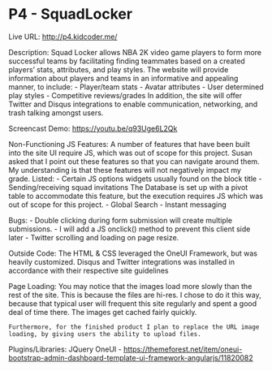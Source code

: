 # P4 - SquadLocker

Live URL:
    http://p4.kidcoder.me/

Description:
    Squad Locker allows NBA 2K video game players to form more successful teams by facilitating finding teammates based on a created players’ stats, attributes, and play styles. The website will provide information about players and teams in an informative and appealing manner, to include:
        - Player/team stats
        - Avatar attributes
        - User determined play styles
        - Competitive reviews/grades
    In addition, the site will offer Twitter and Disqus integrations to enable communication, networking, and trash talking amongst users.

Screencast Demo: https://youtu.be/q93Uge6L2Qk

Non-Functioning JS Features:
    A number of features that have been built into the site UI require JS, which was out of scope for this project. Susan asked that I point out these features so that you can navigate around them. My understanding is that these features will not negatively impact my grade. Listed:
    - Certain JS options widgets usually found on the block title
    - Sending/receiving squad invitations
        The Database is set up with a pivot table to accommodate this feature, but the execution requires JS which was out of scope for this project.
    - Global Search
    - Instant messaging

Bugs:
    - Double clicking during form submission will create multiple submissions.
        - I will add a JS onclick() method to prevent this client side later
    - Twitter scrolling and loading on page resize. 


Outside Code:
    The HTML & CSS leveraged the OneUI Framework, but was heavily customized. Disqus and Twitter integrations was installed in accordance with their respective site guidelines

Page Loading:
    You may notice that the images load more slowly than the rest of the site. This is because the files are hi-res. I chose to do it this way, because that typical user will frequent this site regularly and spent a good deal of time there. The images get cached fairly quickly.

    Furthermore, for the finished product I plan to replace the URL image loading, by giving users the ability to upload files.

Plugins/Libraries:
    JQuery
    OneUI - https://themeforest.net/item/oneui-bootstrap-admin-dashboard-template-ui-framework-angularjs/11820082
